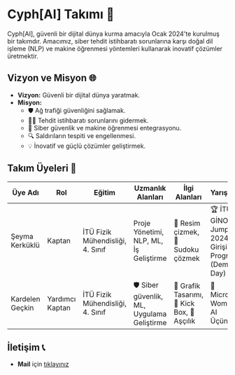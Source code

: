 # Cyph[AI] Takımı 🚀

Cyph[AI], güvenli bir dijital dünya kurma amacıyla Ocak 2024'te kurulmuş bir takımdır. Amacımız, siber tehdit istihbaratı sorunlarına karşı doğal dil işleme (NLP) ve makine öğrenmesi yöntemleri kullanarak inovatif çözümler üretmektir.

## Vizyon ve Misyon 🌐

- **Vizyon:** Güvenli bir dijital dünya yaratmak.
- **Misyon:**
  - 🛡️ Ağ trafiği güvenliğini sağlamak.
  - 🕵️‍♂️ Tehdit istihbaratı sorunlarını gidermek.
  - 🤖 Siber güvenlik ve makine öğrenmesi entegrasyonu.
  - 🔍 Saldırıların tespiti ve engellenmesi.
  - 💡 İnovatif ve güçlü çözümler geliştirmek.

## Takım Üyeleri 👥

| Üye Adı          | Rol             | Eğitim                           | Uzmanlık Alanları                 | İlgi Alanları               | Yarışmalar                     |
|------------------|-----------------|----------------------------------|----------------------------------|----------------------------|--------------------------------|
| Şeyma Kerküklü   | Kaptan          | İTÜ Fizik Mühendisliği, 4. Sınıf | Proje Yönetimi, NLP, ML, İş Geliştirme | 🎨 Resim çizmek, 🧩 Sudoku çözmek | 🏆 İTÜ GİNOVA Jump Start 2024 Girişimcilik Programı (Demo Day) |
| Kardelen Geçkin  | Yardımcı Kaptan | İTÜ Fizik Mühendisliği, 4. Sınıf | 🛡️ Siber güvenlik, ML, Uygulama Geliştirme | 🎨 Grafik Tasarımı, 🥊 Kick Box, 🍳 Aşçılık | 🥉 Microsoft Women in AI Üçüncüsü |

## İletişim 📞

- **Mail** için [tıklayınız](mailto:info@cyphai.org)
